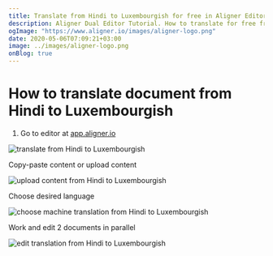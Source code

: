 ```yaml
---
title: Translate from Hindi to Luxembourgish for free in Aligner Editor
description: Aligner Dual Editor Tutorial. How to translate for free from Hindi to Luxembourgish. Aligner is multilingual document management platform. 
ogImage: "https://www.aligner.io/images/aligner-logo.png"
date: 2020-05-06T07:09:21+03:00
image: ../images/aligner-logo.png
onBlog: true
---
```


# How to translate document from Hindi to Luxembourgish

1. Go to editor at [app.aligner.io](https://app.aligner.io "Aligner App web page")

![translate from Hindi to Luxembourgish](../aligner-blank-editor.png "translate from Hindi to Luxembourgish")

Copy-paste content or upload content

![upload content from Hindi to Luxembourgish](../aligner-uploaded-document.png "upload content from Hindi to Luxembourgish")

Choose desired language

![choose machine translation from Hindi to Luxembourgish](../aligner-language-dropdown.png "choose machine translation from Hindi to Luxembourgish")

Work and edit 2 documents in parallel

![edit translation from Hindi to Luxembourgish](../aligner-double-sitded-editor.png "edit translation from Hindi to Luxembourgish")

